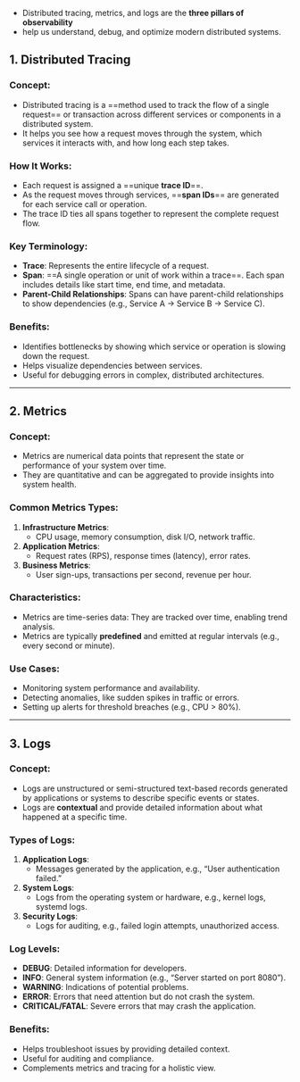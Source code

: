 - Distributed tracing, metrics, and logs are the **three pillars of observability**
- help us understand, debug, and optimize modern distributed systems.


## 1. **Distributed Tracing**

### Concept:

- Distributed tracing is a ==method used to track the flow of a single request== or transaction across different services or components in a distributed system.
- It helps you see how a request moves through the system, which services it interacts with, and how long each step takes.

### How It Works:

- Each request is assigned a ==unique **trace ID**==.
- As the request moves through services, ==**span IDs**== are generated for each service call or operation.
- The trace ID ties all spans together to represent the complete request flow.

### Key Terminology:

- **Trace**: Represents the entire lifecycle of a request.
- **Span**: ==A single operation or unit of work within a trace==. Each span includes details like start time, end time, and metadata.
- **Parent-Child Relationships**: Spans can have parent-child relationships to show dependencies (e.g., Service A → Service B → Service C).

### Benefits:

- Identifies bottlenecks by showing which service or operation is slowing down the request.
- Helps visualize dependencies between services.
- Useful for debugging errors in complex, distributed architectures.

---

## 2. **Metrics**

### Concept:

- Metrics are numerical data points that represent the state or performance of your system over time.
- They are quantitative and can be aggregated to provide insights into system health.

### Common Metrics Types:

1. **Infrastructure Metrics**:
    - CPU usage, memory consumption, disk I/O, network traffic.
2. **Application Metrics**:
    - Request rates (RPS), response times (latency), error rates.
3. **Business Metrics**:
    - User sign-ups, transactions per second, revenue per hour.

### Characteristics:

- Metrics are time-series data: They are tracked over time, enabling trend analysis.
- Metrics are typically **predefined** and emitted at regular intervals (e.g., every second or minute).

### Use Cases:

- Monitoring system performance and availability.
- Detecting anomalies, like sudden spikes in traffic or errors.
- Setting up alerts for threshold breaches (e.g., CPU > 80%).


---

## 3. **Logs**

### Concept:

- Logs are unstructured or semi-structured text-based records generated by applications or systems to describe specific events or states.
- Logs are **contextual** and provide detailed information about what happened at a specific time.

### Types of Logs:

1. **Application Logs**:
    - Messages generated by the application, e.g., “User authentication failed.”
2. **System Logs**:
    - Logs from the operating system or hardware, e.g., kernel logs, systemd logs.
3. **Security Logs**:
    - Logs for auditing, e.g., failed login attempts, unauthorized access.

### Log Levels:

- **DEBUG**: Detailed information for developers.
- **INFO**: General system information (e.g., “Server started on port 8080”).
- **WARNING**: Indications of potential problems.
- **ERROR**: Errors that need attention but do not crash the system.
- **CRITICAL/FATAL**: Severe errors that may crash the application.

### Benefits:

- Helps troubleshoot issues by providing detailed context.
- Useful for auditing and compliance.
- Complements metrics and tracing for a holistic view.
